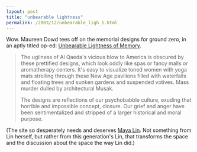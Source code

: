```yaml
---
layout: post
title: "unbearable lightness"
permalink: /2003/12/unbearable_ligh_1.html
---
```


<p>Wow.  Maureen Dowd tees off on the memorial designs for ground zero, in an aptly titled op-ed:  <a title="Unbearable Lightness of Memory" href="http://nytimes.com/2003/11/30/opinion/30DOWD.html?8hpib">Unbearable Lightness of Memory</a>.</p>

<blockquote>The ugliness of Al Qaeda's vicious blow to America is obscured by these prettified designs, which look oddly like spas or fancy malls or aromatherapy centers. It's easy to visualize toned women with yoga mats strolling through these New Age pavilions filled with waterfalls and floating trees and sunken gardens and suspended votives. Mass murder dulled by architectural Musak.

<p>The designs are reflections of our psychobabble culture, exuding that horrible and impossible concept, closure. Our grief and anger have been sentimentalized and stripped of a larger historical and moral purpose. </blockquote></p>

<p>(The site so desperately needs and deserves <a href="http://www.pbs.org/art21/artists/lin/card1.html">Maya Lin</a>.  Not something from Lin herself, but rather from this generation's Lin, that transforms the space and the discussion about the space the way Lin did.)</p>


